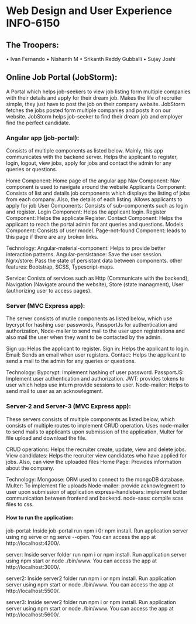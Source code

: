 # Web Design and User Experience INFO-6150

## The Troopers:
•	Ivan Fernando
•	Nishanth M
•	Srikanth Reddy Gubballi
•	Sujay Joshi

## Online Job Portal (JobStorm):
A Portal which helps job-seekers to view job listing form multiple companies with their details and apply for their dream job.
Makes the life of recruiter simple, they just have to post the job on their company website. JobStorm fetches the jobs posted form multiple companies and posts it on our website.
JobStorm helps job-seeker to find their dream job and employer find the perfect candidate.

### Angular app (job-portal):
Consists of multiple components as listed below. Mainly, this app communicates with the backend server. Helps the applicant to register, login, logout, view jobs, apply for jobs and contact the admin for any queries or questions. 

Home Component: Home page of the angular app
Nav Component: Nav component is used to navigate around the website
Applicants Component: Consists of list and details job components which displays the listing of jobs from each company. Also, the details of each listing. Allows applicants to apply for job
User Components: Consists of sub-components such as login and register.
Login Component: Helps the applicant login.
Register Component: Helps the applicate Register.
Contact Component: Helps the applicant to reach the portal admin for ant queries and questions.
Models Component: Consists of user model.
Page-not-found Component: leads to this page if there are any broken links.

Technology:
Angular-material-component: Helps to provide better interaction patterns.
Angular-persistance: Save the user session.
Ngrx/store: Pass the state of persistant data between components.
other features: Bootstrap, SCSS, Typescript-maps.

Service: Conists of services such as Http (Communicate with the backend), Navigation (Navigate around the website), Store (state managment), User (authorizing user to access pages). 

### Server (MVC Express app):
The server consists of mutile components as listed below, which use bycrypt for hashing user passwords, PassportJs for authentication and authorization, Node-mailer to send mail to the user upon registrationa and also mail the user when they want to be contacted by the admin.

Sign up: Helps the applicant to register.
Sign in: Helps the applicant to login.
Email: Sends an email when user registers.
Contact: Helps the applicant to send a mail to the admin for any queries or questions.

Technology:
Bypcrypt: Implement hashing of user password.
PassportJS: Implement user authentication and authorization.
JWT: provides tokens to user which helps use inturn provide sessions to user.
Node-mailer: Helps to send mail to user as an acknowlegment.

### Server-2 and Server-3 (MVC Express app):
These servers consists of multiple components as listed below, which consists of multiple routes to implement CRUD operation. Uses node-mailer to send mails to applicants upon submission of the application, Multer for file upload and download the file.

CRUD operations: Helps the recruiter create, update, view and delete jobs.
View candidates: Helps the recruiter view candidates who have applied for jobs. Also, can view the uploaded files
Home Page: Provides information about the company.

Technology:
Mongoose: ORM used to connect to the mongoDB database.
Multer: To implement file uploads
Node-mailer: provide acknowlegment to user upon submission of application
express-handlebars: implement better communication between frontend and backend.
node-sass: compile scss files to css.

#### How to run the application:

job-portal:
Inside job-portal run npm i 0r npm install. Run application server using ng serve or ng serve --open.
You can access the app at http://localhost:4200/.

server:
Inside server folder run npm i or npm install. Run application server using npm start or node ./bin/www.
You can access the app at http://localhost:3000/.

server2:
Inside server2 folder run npm i or npm install. Run application server using npm start or node ./bin/www.
You can access the app at http://localhost:5500/.

server3:
Inside server2 folder run npm i or npm install. Run application server using npm start or node ./bin/www.
You can access the app at http://localhost:5600/.





